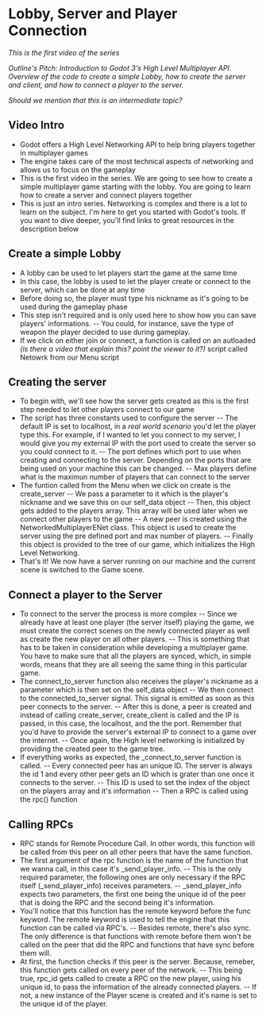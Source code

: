 # Lobby, Server and Player Connection

_This is the first video of the series_

_Outline's Pitch: Introduction to Godot 3's High Level Multiplayer API. Overview of the code to create a simple Lobby, how to create the server and client, and how to connect a player to the server._

_Should we mention that this is an intermediate topic?_

## Video Intro

 - Godot offers a High Level Networking API to help bring players together in multiplayer games
 - The engine takes care of the most technical aspects of networking and allows us to focus on the gameplay
 - This is the first video in the series. We are going to see how to create a simple multiplayer game starting with the lobby. You are going to learn how to create a server and connect players together
 - This is just an intro series. Networking is complex and there is a lot to learn on the subject. I'm here to get you started with Godot's tools. If you want to dive deeper, you'll find links to great resources in the description below

## Create a simple Lobby
 - A lobby can be used to let players start the game at the same time
 - In this case, the lobby is used to let the player create or connect to the server, which can be done at any time
 - Before doing so, the player must type his nickname as it's going to be used during the gameplay phase
 - This step isn't required and is only used here to show how you can save players' informations.
 -- You could, for instance, save the type of weapon the player decided to use during gameplay.
 - If we click on either join or connect, a function is called on an autloaded _(is there a video that explain this? point the viewer to it?)_ script called Netowrk from our Menu script
## Creating the server
 - To begin with, we'll see how the server gets created as this is the first step needed to let other players connect to our game
 - The script has three constants used to configure the server
 -- The default IP is set to localhost, in a _real world scenario_ you'd let the player type this. For example, if I wanted to let you connect to my server, I would give you my external IP with the port used to create the server so you could connect to it.
 -- The port defines which port to use when creating and connecting to the server. Depending on the ports that are being used on your machine this can be changed.
 -- Max players define what is the maximun number of players that can connect to the server
 - The funtion called from the Menu when we click on create is the create_server
 -- We pass a parameter to it which is the player's nickname and we save this on our self_data object
 -- Then, this object gets added to the players array. This array will be used later when we connect other players to the game
 -- A new peer is created using the NetworkedMultiplayerENet class. This object is used to create the server using the pre defined port and max number of players.
 -- Finally this object is provided to the tree of our game, which initializes the High Level Networking.
 - That's it! We now have a server running on our machine and the current scene is switched to the Game scene.
 
## Connect a player to the Server

- To connect to the server the process is more complex
-- Since we already have at least one player (the server itself) playing the game, we must create the correct scenes on the newly connected player as well as create the new player on all other players.
-- This is something that has to be taken in consideration while developing a multiplayer game. You have to make sure that all the players are synced, which, in simple words, means that they are all seeing the same thing in this particular game.
- The connect_to_server function also receives the player's nickname as a parameter which is then set on the self_data object
-- We then connect to the connected_to_server signal. This signal is emitted as soon as this peer connects to the server.
-- After this is done, a peer is created and instead of calling create_server, create_client is called and the IP is passed, in this case, the localhost, and the the port. Remember that you'd have to provide the server's external IP to connect to a game over the internet.
 -- Once again, the High level networking is initialized by providing the created peer to the game tree.
 - If everything works as expected, the _connect_to_server function is called. 
 -- Every connected peer has an unique ID. The server is always the id 1 and every other peer gets an ID which is grater than one once it connects to the server. 
-- This ID is used to set the index of the object on the players array and it's information
 -- Then a RPC is called using the rpc() function

## Calling RPCs
 
 - RPC stands for Remote Procedure Call. In other words, this function will be called from this peer on all other peers that have the same function.
 - The first argument of the rpc function is the name of the function that we wanna call, in this case it's _send_player_info.
 -- This is the only required parameter, the following ones are only necessary if the RPC itself (_send_player_info) receives parameters. 
 -- _send_player_info expects two parameters, the first one being the unique id of the peer that is doing the RPC and the second being it's information.
 - You'll notice that this function has the remote keyword before the func keyword. The remote keyword is used to tell the engine that this function can be called via RPC's.
 -- Besides remote, there's also sync. The only difference is that functions with remote before them won't be called on the peer that did the RPC and functions that have sync before them will.
 - At first, the function checks if this peer is the server. Because, remeber, this function gets called on every peer of the network.
 -- This being true, rpc_id gets called to create a RPC on the new player, using his unique id, to pass the information of the already connected players.
 -- If not, a new instance of the Player scene is created and it's name is set to the unique id of the player.
